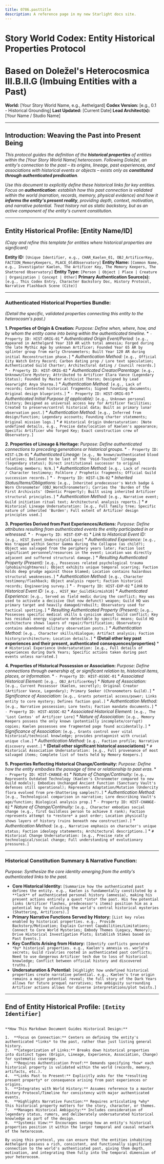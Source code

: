 ```yaml
---
title: 0786.pasttitle
description: A reference page in my new Starlight docs site.
---
```


# Story World Codex: Entity Historical Properties Protocol
# Based on Doležel's Heterocosmica III.B.II.G (Imbuing Entities with a Past)

**World:** [Your Story World Name, e.g., Aethelgard]
**Codex Version:** [e.g., 0.1 - Historical Grounding]
**Last Updated:** [Current Date]
**Lead Architect(s):** [Your Name / Studio Name]

---

## Introduction: Weaving the Past into Present Being

*This protocol guides the definition of the **historical properties** of entities within the [Your Story World Name] heterocosm. Following Doležel, an entity's connection to the past – its origins, lineage, past experiences, and associations with historical events or objects – exists only as **constituted through authenticated predication**.*

*Use this document to explicitly define these historical links for key entities. Focus on **authentication**: establish *how* this past connection is validated within the world (narration, records, memory, physical evidence) and how it **informs the entity's present reality**, providing depth, context, motivation, and narrative potential. Treat history not as static backstory, but as an active component of the entity's current constitution.*

---

## Entity Historical Profile: [Entity Name/ID]

*(Copy and refine this template for entities where historical properties are significant)*

**Entity ID:** `[Unique Identifier, e.g., CHAR_Kaelen_01, OBJ_ArtificerKey, FACTION_MemoryKeepers, PLACE_OldObservatory]`
**Entity Name:** `[Common Name, e.g., Investigator Kaelen, The Artificer Key, The Memory Keepers, The Shattered Observatory]`
**Entity Type:** `[Person | Object | Place | Creature | Organization | Concept | Other]`
**Primary Authentication Source(s):** `[e.g., This Codex Entry, Character Backstory Doc, History Protocol, Narrative Flashback Scene (Cite)]`

---

### Authenticated Historical Properties Bundle:

*(Detail the specific, validated properties connecting this entity to the heterocosm's past.)*

**1. Properties of Origin & Creation:**
   *Purpose: Define *when, where, how,* and *by whom* the entity came into being within the authenticated timeline.*
    *   `- Property ID: HIST-ORIG-01`
        *   *Authenticated Origin Event/Period:* `[e.g., Appeared in Aethelgard Year 310 AR with total amnesia; Forged during the late Mythic Age by unknown Artificer; Founded Year 65 AR by splinter group from early Chronometers; Built Year 120 AR during initial Reconstruction phase.]`
        *   *Authentication Method:* `[e.g., Official City Watch Entry Record; Carbon dating prop / Lore text speculation; Authenticated Guild Charter; Architectural dating / Council records.]`
    *   `- Property ID: HIST-ORIG-02`
        *   *Authenticated Creator/Parentage:* `[e.g., Unknown/Core Mystery; Attributed to Artificer Elara Vance (Legendary Status); Founded by Master Archivist Theron; Designed by Lead Gearwright Anya Sharma.]`
        *   *Authentication Method:* `[e.g., Lack of records; Contested historical fragments; Signed founding documents; Original design blueprints.]`
    *   `- Property ID: HIST-ORIG-03`
        *   *Authenticated Initial Purpose (if applicable):* `[e.g., Unknown personal history; Designed as universal access key for Artificer facilities; Created to preserve/control historical data; Built as primary lunar observation post.]`
        *   *Authentication Method:* `[e.g., Inferred from design/function; Legendary accounts; Founding charter statements; Original mission logs.]`
    *   `# Historical Origin Undersaturation: [Note undefined details, e.g., Precise date/location of Kaelen's appearance; Specific Artificer who forged Key; Exact construction crew of Observatory.]`

**2. Properties of Lineage & Heritage:**
   *Purpose: Define authenticated connections to preceding generations or historical groups.*
    *   `- Property ID: HIST-LIN-01`
        *   *Authenticated Lineage:* `[e.g., No known/authenticated blood relatives; Believed to be last of the 'Void-Touched' lineage (legendary status); Direct institutional successor to original founding members; N/A.]`
        *   *Authentication Method:* `[e.g., Lack of records / Character testimony; Folklore / Prophetic fragments; Official Guild succession records.]`
    *   `- Property ID: HIST-LIN-02`
        *   *Inherited Status/Items/Obligations:* `[e.g., Inherited predecessor's Watch badge & Worn Chronometer (OBJ_WornChronometer); Carries the 'Burden of the First Archivists' (Deontic Property); Built using inherited Artificer structural principles.]`
        *   *Authentication Method:* `[e.g., Narrative event; Guild initiation ritual text; Architectural analysis reports.]`
    *   `# Historical Lineage Undersaturation: [e.g., Full family tree; Specific nature of inherited 'Burden'; Full extent of Artificer design principles used.]`

**3. Properties Derived from Past Experiences/Actions:**
   *Purpose: Define attributes resulting from authenticated events the entity participated in or witnessed.*
    *   `- Property ID: HIST-EXP-01`
        *   *Link to Historical Event ID:* `[e.g., HIST_Event_UndercityCollapse]`
        *   *Authenticated Experience:* `[e.g., Was trapped within Sector Gamma during the Collapse (as child?); Object was salvaged from the periphery years later; Faction lost significant personnel/resources in the event; Location was directly adjacent and suffered structural damage.]`
        *   *Resulting Authenticated Property (Present):* `[e.g., Possesses related psychological trauma (phobia/nightmares); Object exhibits unique temporal scarring; Faction holds deep grudge against those blamed; Location contains hazardous structural weaknesses.]`
        *   *Authentication Method:* `[e.g., Character testimony/flashback; Object analysis report; Faction historical records; Engineering survey.]`
    *   `- Property ID: HIST-EXP-02`
        *   *Link to Historical Event ID:* `[e.g., HIST_War_GuildSkirmish10]`
        *   *Authenticated Experience:* `[e.g., Served as field medic during the conflict; Key was used to activate a decisive (but now defunct) weapon; Guild HQ was primary target and heavily damaged/rebuilt; Observatory used for tactical spotting.]`
        *   *Resulting Authenticated Property (Present):* `[e.g., Possesses specific medical skills & cynicism about Guild conflict; Key has residual energy signature detectable by specific means; Guild HQ architecture shows layers of repair/fortification; Observatory contains abandoned military observation posts.]`
        *   *Authentication Method:* `[e.g., Character skills/dialogue; Artifact analysis; Faction history/architecture; Location details.]`
    *   **(Detail other key past experiences and their present, authenticated consequences/properties)**
    *   `# Historical Experience Undersaturation: [e.g., Full details of experiences during Dark Years; Specific actions taken during past events unless narrated.]`

**4. Properties of Historical Possession or Association:**
   *Purpose: Define connections through ownership of, or significant relation to, historical items, places, or information.*
    *   `- Property ID: HIST-ASSOC-01`
        *   *Associated Historical Element:* `[e.g., OBJ_ArtificerKey]`
        *   *Nature of Association:* `[e.g., Current Possessor (Kaelen, secretly); Original Creator (Artificer Vance, Legendary); Primary Seeker (Chronometers Guild).]`
        *   *Significance of Association:* `[e.g., Grants potential access/power; Links entity to core mystery; Defines faction goal.]`
        *   *Authentication Method:* `[e.g., Narrative possession; Lore texts; Faction mandate documents.]`
    *   `- Property ID: HIST-ASSOC-02`
        *   *Associated Historical Element:* `[e.g., The 'Lost Cantos' of Artificer Lore]`
        *   *Nature of Association:* `[e.g., Memory Keepers possess the only known (potentially incomplete/corrupt) copies; Kaelen possesses one fragmented page found accidentally.]`
        *   *Significance of Association:* `[e.g., Grants control over vital historical/technical knowledge; provides protagonist with crucial unique clue.]`
        *   *Authentication Method:* `[e.g., Faction profile; Narrative discovery event.]`
    *   **(Detail other significant historical associations)**
    *   `# Historical Association Undersaturation: [e.g., Full provenance of most salvaged items; Complete list of texts held by Memory Keepers.]`

**5. Properties Reflecting Historical Change/Continuity:**
   *Purpose: Define how the entity embodies the passage of time or relationship to past eras.*
    *   `- Property ID: HIST-CHANGE-01`
        *   *Nature of Change/Continuity:* `[e.g., Represents Outdated Technology (Kaelen's Chronometer compared to new Guild models); Embodies Unchanged Ancient Function (Sanctuary Vault's defenses still operational); Represents Adaptation/Mutation (Undercity flora evolved from pre-Shattering samples?).]`
        *   *Authentication Method:* `[e.g., Technological comparison in narrative; Lore describing Vault's age/function; Biological analysis prop.]`
    *   `- Property ID: HIST-CHANGE-02`
        *   *Nature of Change/Continuity:* `[e.g., Character embodies social change (e.g., first Guildless person to achieve X rank); Faction represents attempt to *restore* a past order; Location physically shows layers of history (ruins beneath new construction).]`
        *   *Authentication Method:* `[e.g., Narrative emphasis on character's unique status; Faction ideology statements; Architectural descriptions.]`
    *   `# Historical Change Undersaturation: [e.g., Precise rate of technological/social change; Full understanding of evolutionary pressures.]`

---

### Historical Constitution Summary & Narrative Function:

*Purpose: Synthesize the core identity emerging from the entity's authenticated links to the past.*

*   **Core Historical Identity:** `[Summarize how the authenticated past defines the entity. e.g., Kaelen is fundamentally constituted by a **lack** of authenticated personal history (amnesia), making his present actions entirely a quest *into* the past. His few potential links (Artificer flashes, predecessor's items) position him as a potential key to unlocking the world's central historical mysteries (Shattering, Artificers).]`
*   **Primary Narrative Functions Served by History:** `[List key roles enabled by historical properties. e.g., Provide Backstory/Motivation; Explain Current Capabilities/Limitations; Connect to Core World Mysteries; Embody Themes (Legacy, Memory); Drive Historical Investigation Plots; Establish Stakes based on Past Events.]`
*   **Key Conflicts Arising from History:** `[Identify conflicts generated *by* historical properties. e.g., Kaelen's amnesia vs. world's secrets; Guild rivalries rooted in authenticated past conflicts; Need to use dangerous Artificer tech due to loss of historical knowledge; Conflict between official history and discovered truths.]`
*   **Undersaturation & Potential:** `[Highlight how undefined historical properties create narrative potential. e.g., Kaelen's true origin remains a major potential reveal; the full story of the Dark Years allows for future prequel narratives; the ambiguity surrounding Artificer actions allows for diverse interpretations/plot twists.]`

---
**End of Entity Historical Profile: `[Entity Identifier]`**
---
```

**How This Markdown Document Guides Historical Design:**

1.  **Focus on Connection:** Centers on defining the entity's authenticated *links* to the past, rather than just listing general history.
2.  **Categorization of Links:** Breaks down historical properties into distinct types (Origin, Lineage, Experience, Association, Change) for systematic coverage.
3.  **Requires Authentication Proof:** Demands specifying *how* each historical property is validated within the world (records, memory, artifacts, etc.).
4.  **Links Past to Present:** Explicitly asks for the *resulting present property* or consequence arising from past experiences or origins.
5.  **Integrates with World History:** Assumes reference to a master History Protocol/Timeline for consistency with major authenticated events.
6.  **Highlights Narrative Function:** Requires articulating *why* this historical property matters for the story, character, or themes.
7.  **Manages Historical Ambiguity:** Includes consideration of legendary status, rumors, and deliberately undersaturated historical knowledge as part of the design.
8.  **Systemic View:** Encourages seeing how an entity's historical properties position it within the larger temporal and causal network of the heterocosm.

By using this protocol, you can ensure that the entities inhabiting Aethelgard possess a rich, consistent, and functionally significant connection to the world's authenticated past, giving them depth, motivation, and integrating them fully into the temporal dimension of your heterocosm.

